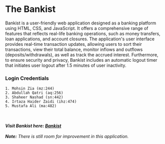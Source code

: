 # The Bankist

Bankist is a user-friendly web application designed as a banking platform using HTML, CSS, and JavaScript. It offers a comprehensive range of features that reflects real-life banking operations, such as money transfers, loan applications, and account closures. The application's user interface provides real-time transaction updates, allowing users to sort their transactions, view their total balance, monitor inflows and outflows (deposits/withdrawals), as well as track the accrued interest. Furthermore, to ensure security and privacy, Bankist includes an automatic logout timer that initiates user logout after 1.5 minutes of user inactivity.<br>

### Login Credentials
    1. Mohsin Zia (mz:244)
    2. Abdullah Qatri (aq:256)
    3. Shaheer Nashad (sn:442)
    4. Irtaza Haider Zaidi (ihz:474)
    5. Mustafa Ali (ma:482)

<br><br>
<strong>_Visit Bankist here: <a href="https://mohsinziaa.github.io/Bankist.github.io/">Bankist</a>_</strong>
<br><br>
<i>**Note:** There is still room for improvement in this application.</i>
